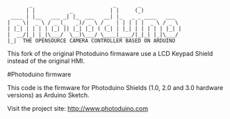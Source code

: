            _                          _       _             
          | |           _            | |     (_)            
     ____ | |__   ___ _| |_  ___   __| |_   _ _ ____   ___  
    |  _ \|  _ \ / _ (_   _)/ _ \ / _  | | | | |  _ \ / _ \ 
    | |_| | | | | |_| || |_| |_| ( (_| | |_| | | | | | |_| |
    |  __/|_| |_|\___/  \__)\___/ \____|____/|_|_| |_|\___/ 
    |_|  THE OPENSOURCE CAMERA CONTROLLER BASED ON ARDUINO                                                         

This fork of the original Photoduino firmaware use a LCD Keypad Shield instead of the original HMI.

#Photoduino firmware

This code is the firmware for Photoduino Shields (1.0, 2.0 and 3.0 hardware versions) as Arduino Sketch.

Visit the project site: <http://www.photoduino.com>
 
